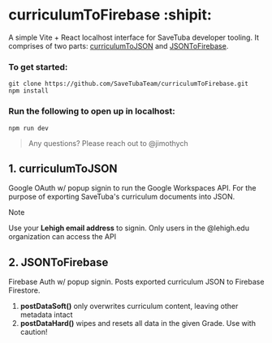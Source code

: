 # curriculumToFirebase :shipit:
A simple Vite + React localhost interface for SaveTuba developer tooling. It comprises of two parts: [curriculumToJSON](#1-curriculumtojson) and [JSONToFirebase](#2-jsontofirebase).

### To get started:
```
git clone https://github.com/SaveTubaTeam/curriculumToFirebase.git
npm install
```

### Run the following to open up in localhost:
```
npm run dev
```

>Any questions? Please reach out to @jimothych

## 1. curriculumToJSON
Google OAuth w/ popup signin to run the Google Workspaces API. For the purpose of exporting SaveTuba's curriculum documents into JSON.

> [!NOTE]
> Use your **Lehigh email address** to signin. 
> Only users in the @lehigh.edu organization can access the API

## 2. JSONToFirebase
Firebase Auth w/ popup signin. Posts exported curriculum JSON to Firebase Firestore.

1. **postDataSoft()** only overwrites curriculum content, leaving other metadata intact
2. **postDataHard()** wipes and resets all data in the given Grade. Use with caution!